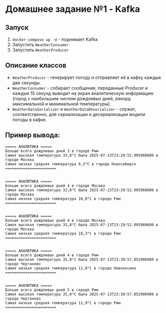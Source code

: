 # Домашнее задание №1 - Kafka
## Запуск
1. `docker-compose up -d` - поднимает Kafka
2. Запустить `WeatherConsumer`
3. Запустить `WeatherProducer`

## Описание классов
- `WeatherProducer` - генерирует погоду и отправляет её в кафку каждые две секунды.
- `WeatherConsumer` - собирает сообщения, переданные Producer и каждые 15 секунд выводит на экран аналитическую информацию (город с наибольшим числом дождливых дней, рекорд максимальной и минимальной температуры).
- `WeatherDataSerializer` и `WeatherDataDeserializer` - служат, соответственно, для сериализации и десериализации модели погоды в кафке.

## Пример вывода:
```
===== АНАЛИТИКА =====
Больше всего дождливых дней 3 в городе Рим
Самая высокая температура 33,0°C была 2025-07-13T23:29:52.995960600 в городе Москва
Самая низкая средняя температура 9,3°C в городе Новосибирск
=======================


===== АНАЛИТИКА =====
Больше всего дождливых дней 4 в городе Москва
Самая высокая температура 33,0°C была 2025-07-13T23:29:52.995960600 в городе Москва
Самая низкая средняя температура 10,0°C в городе Рим
=======================


===== АНАЛИТИКА =====
Больше всего дождливых дней 4 в городе Москва
Самая высокая температура 33,0°C была 2025-07-13T23:29:52.995960600 в городе Москва
Самая низкая средняя температура 10,3°C в городе Рим
=======================


===== АНАЛИТИКА =====
Больше всего дождливых дней 4 в городе Рим
Самая высокая температура 35,0°C была 2025-07-13T23:30:57.052906900 в городе Чертаново
Самая низкая средняя температура 11,8°C в городе Новокосино
=======================


===== АНАЛИТИКА =====
Больше всего дождливых дней 5 в городе Рим
Самая высокая температура 35,0°C была 2025-07-13T23:30:57.052906900 в городе Чертаново
Самая низкая средняя температура 11,9°C в городе Рим
=======================

```

